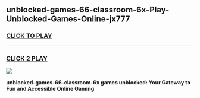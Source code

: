 
## unblocked-games-66-classroom-6x-Play-Unblocked-Games-Online-jx777
<h3>
<a href="https://premium76.site?title=unblocked-games-66-classroom-6x&ref=24A">CLICK TO PLAY</a></h3>
<hr>

<h3>
<a href="https://premium76.site?title=unblocked-games-66-classroom-6x&ref=24A">CLICK 2 PLAY</a>
  
</h3>

<a href="https://premium76.site?title=unblocked-games-66-classroom-6x&ref=24A"><img src="https://clearcache.store/games.png"></a>


**unblocked-games-66-classroom-6x games unblocked: Your Gateway to Fun and Accessible Online Gaming**
